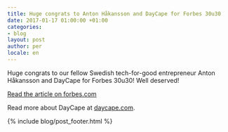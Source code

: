 ```yaml
---
title: Huge congrats to Anton Håkansson and DayCape for Forbes 30u30
date: 2017-01-17 01:00:00 +01:00
categories:
- blog
layout: post
author: per
locale: en
---
```


Huge congrats to our fellow Swedish tech-for-good entrepreneur Anton Håkansson and DayCape for Forbes 30u30! Well deserved!

[Read the article on forbes.com](http://www.forbes.com/30-under-30-europe-2017/social-entrepreneurs/#68a3221e7c8d)

Read more about DayCape at [daycape.com](http://daycape.com/).

{% include blog/post_footer.html %}
